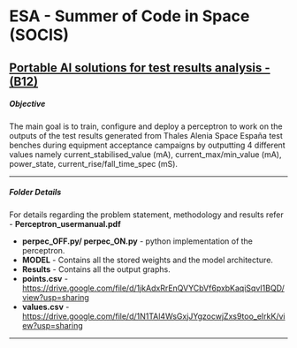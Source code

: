 # ESA - Summer of Code in Space (SOCIS)
## [Portable AI solutions for test results analysis - (B12)](https://socis.esa.int/projects/)



##### Objective

The main goal is to train, configure and deploy a perceptron to work on the outputs of the test results generated from Thales Alenia Space España test benches during equipment acceptance campaigns by outputting 4 different values namely current_stabilised_value (mA), current_max/min_value (mA), power_state, current_rise/fall_time_spec (mS).


---

##### Folder Details

For details regarding the problem statement, methodology and results refer - **Perceptron_usermanual.pdf**
 

  * **perpec_OFF.py/ perpec_ON.py** - python implementation of the perceptron.
  * **MODEL** - Contains all the stored weights and the model architecture.
  * **Results** - Contains all the output graphs.
  * **points.csv** - https://drive.google.com/file/d/1jkAdxRrEnQVYCbVf6pxbKaqiSqvI1BQD/view?usp=sharing
  * **values.csv** - https://drive.google.com/file/d/1N1TAl4WsGxjJYgzocwjZxs9too_eIrkK/view?usp=sharing
    
---
